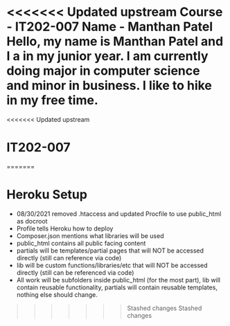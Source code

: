 <<<<<<< Updated upstream
Course - IT202-007
Name - Manthan Patel
Hello, my name is Manthan Patel and I a in my junior year. I am currently doing major in computer science and minor in business. I like to hike in my free time.
=======
<<<<<<< Updated upstream
# IT202-007
=======
# Heroku Setup

- 08/30/2021 removed .htaccess and updated Procfile to use public_html as docroot
- Profile tells Heroku how to deploy
- Composer.json mentions what libraries will be used 
- public_html contains all public facing content
- partials will be templates/partial pages that will NOT be accessed directly (still can reference via code)
- lib will be custom functions/libraries/etc that will NOT be accessed directly (still can be referenced via code)
- All work will be subfolders inside public_html (for the most part), lib will contain reusable functionality, partials will contain reusable templates, nothing else should change.
>>>>>>> Stashed changes
>>>>>>> Stashed changes

